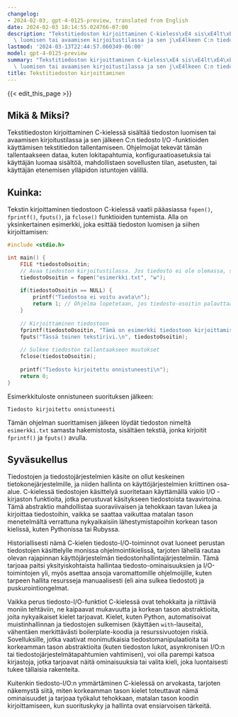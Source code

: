 ```yaml
---
changelog:
- 2024-02-03, gpt-4-0125-preview, translated from English
date: 2024-02-03 18:14:55.024766-07:00
description: "Tekstitiedoston kirjoittaminen C-kieless\xE4 sis\xE4lt\xE4\xE4 tiedoston\
  \ luomisen tai avaamisen kirjoitustilassa ja sen j\xE4lkeen C:n tiedosto I/O -funktioiden\u2026"
lastmod: '2024-03-13T22:44:57.060349-06:00'
model: gpt-4-0125-preview
summary: "Tekstitiedoston kirjoittaminen C-kieless\xE4 sis\xE4lt\xE4\xE4 tiedoston\
  \ luomisen tai avaamisen kirjoitustilassa ja sen j\xE4lkeen C:n tiedosto I/O -funktioiden\u2026"
title: Tekstitiedoston kirjoittaminen
---
```


{{< edit_this_page >}}

## Mikä & Miksi?

Tekstitiedoston kirjoittaminen C-kielessä sisältää tiedoston luomisen tai avaamisen kirjoitustilassa ja sen jälkeen C:n tiedosto I/O -funktioiden käyttämisen tekstitiedon tallentamiseen. Ohjelmoijat tekevät tämän tallentaakseen dataa, kuten lokitapahtumia, konfiguraatioasetuksia tai käyttäjän luomaa sisältöä, mahdollistaen sovellusten tilan, asetusten, tai käyttäjän etenemisen ylläpidon istuntojen välillä.

## Kuinka:

Tekstin kirjoittaminen tiedostoon C-kielessä vaatii pääasiassa `fopen()`, `fprintf()`, `fputs()`, ja `fclose()` funktioiden tuntemista. Alla on yksinkertainen esimerkki, joka esittää tiedoston luomisen ja siihen kirjoittamisen:

```c
#include <stdio.h>

int main() {
    FILE *tiedostoOsoitin;
    // Avaa tiedoston kirjoitustilassa. Jos tiedosto ei ole olemassa, se luodaan.
    tiedostoOsoitin = fopen("esimerkki.txt", "w");
    
    if(tiedostoOsoitin == NULL) {
        printf("Tiedostoa ei voitu avata\n");
        return 1; // Ohjelma lopetetaan, jos tiedosto-osoitin palauttaa NULL.
    }
    
    // Kirjoittaminen tiedostoon
    fprintf(tiedostoOsoitin, "Tämä on esimerkki tiedostoon kirjoittamisesta.\n");
    fputs("Tässä toinen tekstirivi.\n", tiedostoOsoitin);
    
    // Sulkee tiedoston tallentaakseen muutokset
    fclose(tiedostoOsoitin);
    
    printf("Tiedosto kirjoitettu onnistuneesti\n");
    return 0;
}
```

Esimerkkituloste onnistuneen suorituksen jälkeen:
```
Tiedosto kirjoitettu onnistuneesti
```

Tämän ohjelman suorittamisen jälkeen löydät tiedoston nimeltä `esimerkki.txt` samasta hakemistosta, sisältäen tekstiä, jonka kirjoitit `fprintf()` ja `fputs()` avulla.

## Syväsukellus

Tiedostojen ja tiedostojärjestelmien käsite on ollut keskeinen tietokonejärjestelmille, ja niiden hallinta on käyttöjärjestelmien kriittinen osa-alue. C-kielessä tiedostojen käsittelyä suoritetaan käyttämällä vakio I/O -kirjaston funktioita, jotka perustuvat käsitykseen tiedostoista tavavirtoina. Tämä abstraktio mahdollistaa suoraviivaisen ja tehokkaan tavan lukea ja kirjoittaa tiedostoihin, vaikka se saattaa vaikuttaa matalan tason menetelmältä verrattuna nykyaikaisiin lähestymistapoihin korkean tason kielissä, kuten Pythonissa tai Rubyssa.

Historiallisesti nämä C-kielen tiedosto-I/O-toiminnot ovat luoneet perustan tiedostojen käsittelylle monissa ohjelmointikielissä, tarjoten lähellä rautaa olevan rajapinnan käyttöjärjestelmän tiedostonhallintajärjestelmiin. Tämä tarjoaa paitsi yksityiskohtaista hallintaa tiedosto-ominaisuuksien ja I/O-toimintojen yli, myös asettaa ansoja varomattomille ohjelmoijille, kuten tarpeen hallita resursseja manuaalisesti (eli aina sulkea tiedostot) ja puskurointiongelmat.

Vaikka perus tiedosto-I/O-funktiot C-kielessä ovat tehokkaita ja riittäviä moniin tehtäviin, ne kaipaavat mukavuutta ja korkean tason abstraktioita, joita nykyaikaiset kielet tarjoavat. Kielet, kuten Python, automatisoivat muistinhallinnan ja tiedostojen sulkemisen (käyttäen `with`-lauseita), vähentäen merkittävästi boilerplate-koodia ja resurssivuotojen riskiä. Sovelluksille, jotka vaativat monimutkaisia tiedostomanipulaatioita tai korkeamman tason abstraktioita (kuten tiedoston lukot, asynkronisen I/O:n tai tiedostojärjestelmätapahtumien vahtimisen), voi olla parempi katsoa kirjastoja, jotka tarjoavat näitä ominaisuuksia tai valita kieli, joka luontaisesti tukee tällaisia rakenteita.

Kuitenkin tiedosto-I/O:n ymmärtäminen C-kielessä on arvokasta, tarjoten näkemystä siitä, miten korkeamman tason kielet toteuttavat nämä ominaisuudet ja tarjoaa työkalut tehokkaan, matalan tason koodin kirjoittamiseen, kun suorituskyky ja hallinta ovat ensiarvoisen tärkeitä.
